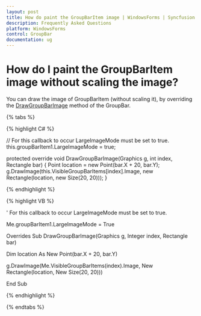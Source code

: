 ```yaml
---
layout: post
title: How do paint the GroupBarItem image | WindowsForms | Syncfusion
description: Frequently Asked Questions
platform: WindowsForms
control: GroupBar
documentation: ug
---
```

# How do I paint the GroupBarItem image without scaling the image?

You can draw the image of GroupBarItem (without scaling it), by overriding the [DrawGroupBarImage](https://help.syncfusion.com/cr/windowsforms/Syncfusion.Shared.Base~Syncfusion.Windows.Forms.Tools.GroupBar~DrawGroupBarImage.html) method of the GroupBar.

{% tabs %}

{% highlight C# %}  

// For this callback to occur LargeImageMode must be set to true.
 this.groupBarItem1.LargeImageMode = true;

protected override void DrawGroupBarImage(Graphics g, int index, Rectangle bar)
{
Point location = new Point(bar.X + 20, bar.Y);
g.DrawImage(this.VisibleGroupBarItems[index].Image, new Rectangle(location, new Size(20, 20)));
}

{% endhighlight %}


{% highlight VB %}

' For this callback to occur LargeImageMode must be set to true.

Me.groupBarItem1.LargeImageMode = True

Overrides Sub DrawGroupBarImage(Graphics g, Integer index, Rectangle bar)

Dim location As New Point(bar.X + 20, bar.Y)

g.DrawImage(Me.VisibleGroupBarItems(index).Image, New Rectangle(location, New Size(20, 20)))

End Sub

{% endhighlight %}

{% endtabs %}
